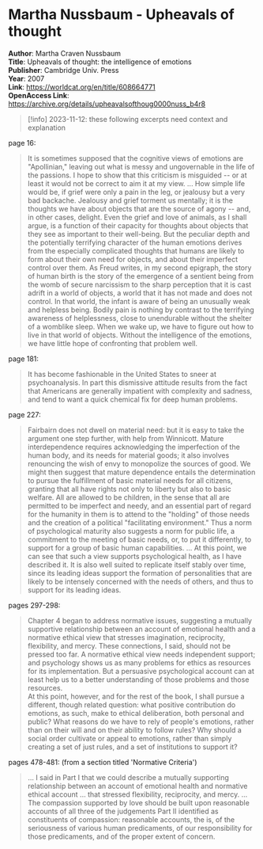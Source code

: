 # Martha Nussbaum - Upheavals of thought

**Author**: Martha Craven Nussbaum  
**Title**: Upheavals of thought: the intelligence of emotions  
**Publisher**: Cambridge Univ. Press  
**Year**: 2007  
**Link**: <https://worldcat.org/en/title/608664771>  
**OpenAccess Link**: https://archive.org/details/upheavalsofthoug0000nuss_b4r8  


>[!info] 2023-11-12: these following excerpts need context and explanation

page 16:  
> It is sometimes supposed that the cognitive views of emotions are "Apollinian," leaving out what is messy and ungovernable in the life of the passions. I hope to show that this criticism is misguided -- or at least it would not be correct to aim it at my view. ...
> How simple life would be, if grief were only a pain in the leg, or jealousy but a very bad backache. Jealousy and grief torment us mentally; it is the thoughts we have about objects that are the source of agony -- and, in other cases, delight. Even the grief and love of animals, as I shall argue, is a function of their capacity for thoughts about objects that they see as important to their well-being. But the peculiar depth and the potentially terrifying character of the human emotions derives from the especially complicated thoughts that humans are likely to form about their own need for objects, and about their imperfect control over them.
   As Freud writes, in my second epigraph, the story of human birth is the story of the emergence of a sentient being from the womb of secure narcissism to the sharp perception that it is cast adrift in a world of objects, a world that it has not made and does not control. In that world, the infant is aware of being an unusually weak and helpless being. Bodily pain is nothing by contrast to the terrifying awareness of helplessness, close to unendurable without the shelter of a womblike sleep. When we wake up, we have to figure out how to live in that world of objects. Without the intelligence of the emotions, we have little hope of confronting that problem well.

page 181:  
> It has become fashionable in the United States to sneer at psychoanalysis. In part this dismissive attitude results from the fact that Americans are generally impatient with complexity and sadness, and tend to want a quick chemical fix for deep human problems.  

page 227:   
> Fairbairn does not dwell on material need: but it is easy to take the argument one step further, with help from Winnicott. Mature interdependence requires acknowledging the imperfection of the human body, and its needs for material goods; it also involves renouncing the wish of envy to monopolize the sources of good. We might then suggest that mature dependence entails the determination to pursue the fulfillment of basic material needs for all citizens, granting that all have rights not only to liberty but also to basic welfare. All are allowed to be children, in the sense that all are permitted to be imperfect and needy, and an essential part of regard for the humanity in them is to attend to the "holding" of those needs and the creation of a political "facilitating environment." Thus a norm of psychological maturity also suggests a norm for public life, a commitment to the meeting of basic needs, or, to put it differently, to support for a group of basic human capabilities. ... At this point, we can see that such a view supports psychological health, as I have described it. It is also well suited to replicate itself stably over time, since its leading ideas support the formation of personalities that are likely to be intensely concerned with the needs of others, and thus to support for its leading ideas.

pages 297-298:  
> Chapter 4 began to address normative issues, suggesting a mutually supportive relationship between an account of emotional health and a normative ethical view that stresses imagination, reciprocity, flexibility, and mercy. These connections, I said, should not be pressed too far. A normative ethical view needs independent support; and psychology shows us as many problems for ethics as resources for its implementation. But a persuasive psychological account can at least help us to a better understanding of those problems and those resources.  
> At this point, however, and for the rest of the book, I shall pursue a different, though related question: what positive contribution do emotions, as such, make to ethical deliberation, both personal and public? What reasons do we have to rely of people's emotions, rather than on their will and on their ability to follow rules? Why should a social order cultivate or appeal to emotions, rather than simply creating a set of just rules, and a set of institutions to support it?  


pages 478-481: (from a section titled 'Normative Criteria')  
> ... I said in Part I that we could describe a mutually supporting relationship between an account of emotional health and normative ethical account ... that stressed flexibility, reciprocity, and mercy.
> ...
> The compassion supported by love should be built upon reasonable accounts of all three of the judgements Part II identified as constituents of compassion: reasonable accounts, the is, of the seriousness of various human predicaments, of our responsibility for those predicaments, and of the proper extent of concern.